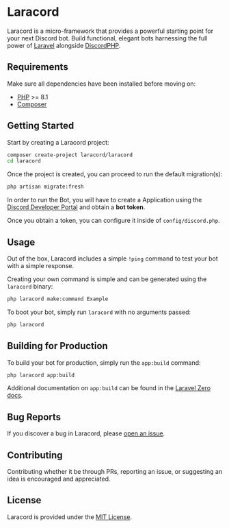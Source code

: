 # Laracord

Laracord is a micro-framework that provides a powerful starting point for your next Discord bot. Build functional, elegant bots harnessing the full power of [Laravel](https://laravel.com/) alongside [DiscordPHP](https://github.com/discord-php/DiscordPHP).

## Requirements

Make sure all dependencies have been installed before moving on:

- [PHP](https://secure.php.net/manual/en/install.php) >= 8.1
- [Composer](https://getcomposer.org/download/)

## Getting Started

Start by creating a Laracord project:

```sh
composer create-project laracord/laracord
cd laracord
```

Once the project is created, you can proceed to run the default migration(s):

```sh
php artisan migrate:fresh
```

In order to run the Bot, you will have to create a Application using the [Discord Developer Portal](https://discord.com/developers/applications) and obtain a **bot token**.

Once you obtain a token, you can configure it inside of `config/discord.php`.

## Usage

Out of the box, Laracord includes a simple `!ping` command to test your bot with a simple response.

Creating your own command is simple and can be generated using the `laracord` binary:

```sh
php laracord make:command Example
```

To boot your bot, simply run `laracord` with no arguments passed:

```sh
php laracord
```

## Building for Production

To build your bot for production, simply run the `app:build` command:

```sh
php laracord app:build
```

Additional documentation on `app:build` can be found in the [Laravel Zero docs](https://laravel-zero.com/docs/build-a-standalone-application).

## Bug Reports

If you discover a bug in Laracord, please [open an issue](https://github.com/laracord/laracord/issues).

## Contributing

Contributing whether it be through PRs, reporting an issue, or suggesting an idea is encouraged and appreciated.

## License

Laracord is provided under the [MIT License](LICENSE.md).
